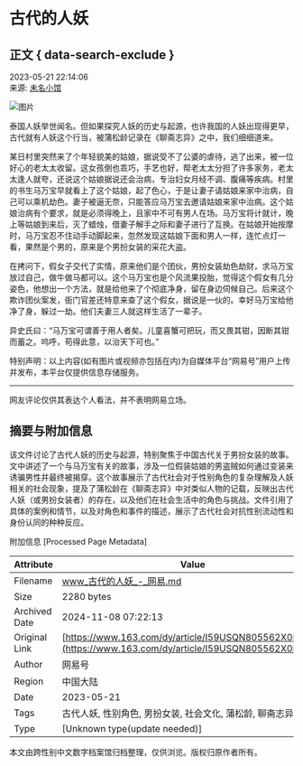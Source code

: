# 古代的人妖

## 正文 { data-search-exclude }


2023-05-21 22:14:06  
来源: [未名小馆](https://www.163.com/dy/media/T1681563091472.html)  

![图片](https://static.ws.126.net/163/f2e/dy_media/dy_media/static/images/ipLocation.f6d00eb.svg)  

泰国人妖举世闻名。但如果探究人妖的历史与起源，也许我国的人妖出现得更早，古代就有人妖这个行当，被蒲松龄记录在《聊斋志异》之中，我们细细道来。

某日村里突然来了个年轻貌美的姑娘，据说受不了公婆的虐待，逃了出来，被一位好心的老太太收留。这女孩倒也乖巧，手艺也好，帮老太太分担了许多家务，老太太逢人就夸，还说这个姑娘据说还会治病，专治妇女月经不调、腹痛等疾病。村里的书生马万宝早就看上了这个姑娘，起了色心，于是让妻子请姑娘来家中治病，自己可以乘机劫色。妻子被逼无奈，只能答应马万宝去邀请姑娘来家中治病。这个姑娘治病有个要求，就是必须得晚上，且家中不可有男人在场。马万宝将计就计，晚上等姑娘到来后，灭了蜡烛，借妻子解手之际和妻子进行了互换。在姑娘开始按摩时，马万宝忍不住动手动脚起来，忽然发现这姑娘下面和男人一样，连忙点灯一看，果然是个男的，原来是个男扮女装的采花大盗。

在拷问下，假女子交代了实情，原来他们是个团伙，男扮女装劫色劫财，求马万宝放过自己，做牛做马都可以。这个马万宝也是个风流果投胎，觉得这个假女有几分姿色，他想出一个方法，就是给他来了个彻底净身，留在身边伺候自己。后来这个欺诈团伙案发，衙门官差还特意来查了这个假女，据说是一伙的。幸好马万宝给他净了身，躲过一劫。他们夫妻三人就这样生活了一辈子。

异史氏曰：“马万宝可谓善于用人者矣。儿童喜蟹可把玩，而又畏其钳，因断其钳而蓄之。呜呼，苟得此意，以治天下可也。”

特别声明：以上内容(如有图片或视频亦包括在内)为自媒体平台“网易号”用户上传并发布，本平台仅提供信息存储服务。

---

网友评论仅供其表达个人看法，并不表明网易立场。

## 摘要与附加信息

<!-- tcd_abstract -->
该文件讨论了古代人妖的历史与起源，特别聚焦于中国古代关于男扮女装的故事。文中讲述了一个与马万宝有关的故事，涉及一位假装姑娘的男盗贼如何通过变装来诱骗男性并最终被揭穿。这个故事展示了古代社会对于性别角色的复杂理解及人妖相关的社会现象，提及了蒲松龄在《聊斋志异》中对类似人物的记载，反映出古代人妖（或男扮女装者）的存在，以及他们在社会生活中的角色与挑战。文件引用了具体的案例和情节，以及对角色和事件的描述，展示了古代社会对抗性别流动性和身份认同的种种反应。
<!-- tcd_abstract_end -->

附加信息 [Processed Page Metadata]

| Attribute       | Value                                  |
|-----------------|----------------------------------------|
| Filename        | www_古代的人妖_-_网易.md                             |
| Size            | 2280 bytes                           |
| Archived Date   | 2024-11-08 07:22:13                             |
| Original Link   | [https://www.163.com/dy/article/I59USQN805562X0D.html](https://www.163.com/dy/article/I59USQN805562X0D.html)                       |
| Author          | 网易号                               |
| Region          | 中国大陆                               |
| Date            | 2023-05-21                                 |
| Tags            | 古代人妖, 性别角色, 男扮女装, 社会文化, 蒲松龄, 聊斋志异                                 |
| Type            | [Unknown type(update needed)]                                 |
<!-- tcd_table_end -->

本文由跨性别中文数字档案馆归档整理，仅供浏览。版权归原作者所有。
